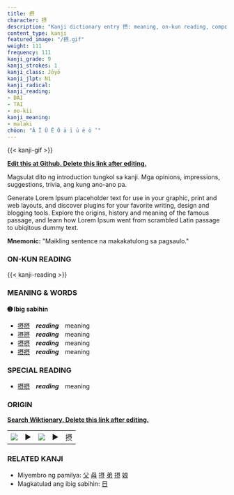 ```yaml
---
title: 摂
character: 摂
description: "Kanji dictionary entry 摂: meaning, on-kun reading, compounds, origin, related kanji"
content_type: kanji
featured_image: "/摂.gif"
weight: 111
frequency: 111
kanji_grade: 9
kanji_strokes: 1
kanji_class: Jōyō
kanji_jlpt: N1
kanji_radical: 
kanji_reading: 
- DAI
- TAI
- oo-kii
kanji_meaning:
- malaki
chōon: "Ā Ī Ū Ē Ō ā ī ū ē ō ’"
---
```

[//]: # (Don't edit the line below. Kanji animated GIF code is automatically generated.)
{{< kanji-gif >}}

[//]: # (Edit below this line.)

**[Edit this at Github. Delete this link after editing.](https://github.com/tim0g/tim/tree/main/content/kanji/摂/index.md)**

Magsulat dito ng introduction tungkol sa kanji. Mga opinions, impressions, suggestions, trivia, ang kung ano-ano pa.

Generate Lorem Ipsum placeholder text for use in your graphic, print and web layouts, and discover plugins for your favorite writing, design and blogging tools. Explore the origins, history and meaning of the famous passage, and learn how Lorem Ipsum went from scrambled Latin passage to ubiqitous dummy text.
 
**Mnemonic:** "Maikling sentence na makakatulong sa pagsaulo."

### ON-KUN READING

[//]: # (Don't edit the line below. ON-KUN READING code is automatically generated.)
{{< kanji-reading >}}

### MEANING & WORDS

#### ➊ **Ibig sabihin**
  - [摂](../摂)[摂](../摂)　***reading***　meaning
  - [摂](../摂)[摂](../摂)　***reading***　meaning
  - [摂](../摂)[摂](../摂)　***reading***　meaning
  - [摂](../摂)[摂](../摂)　***reading***　meaning

### SPECIAL READING
  - [摂](../摂)[摂](../摂)　***reading***　meaning

### ORIGIN

**[Search Wiktionary. Delete this link after editing.](https://wiktionary.org/wiki/摂)**
<table class="kanji-table"><tr><td>
<img src="60px-摂-bronze.svg.png">
</td><td>▶</td><td>
<img src="60px-摂-oracle.svg.png">
</td><td>▶</td>
<td class="kanji-origin">摂</td>
</tr></table>

### RELATED KANJI
- Miyembro ng pamilya: [父](../父) [母](../母) [摂](../摂) [弟](../弟) [摂](../摂) [娘](../娘)
- Magkatulad ang ibig sabihin: [日](../日)

